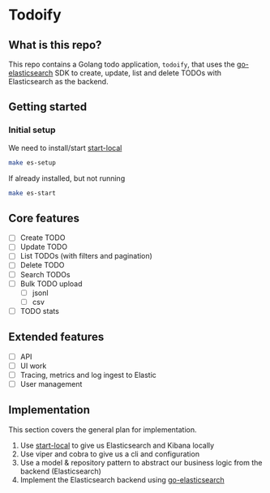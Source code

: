 # Todoify

## What is this repo?

This repo contains a Golang todo application, `todoify`, that uses the [go-elasticsearch](https://github.com/elastic/go-elasticsearch) SDK to create, update, list and delete TODOs with Elasticsearch as the backend.

## Getting started

### Initial setup

We need to install/start [start-local](https://github.com/elastic/start-local)

```bash
make es-setup
```

If already installed, but not running

```bash
make es-start
```

## Core features

- [ ] Create TODO
- [ ] Update TODO
- [ ] List TODOs (with filters and pagination)
- [ ] Delete TODO
- [ ] Search TODOs
- [ ] Bulk TODO upload
  - [ ] jsonl
  - [ ] csv
- [ ] TODO stats

## Extended features

- [ ] API
- [ ] UI work
- [ ] Tracing, metrics and log ingest to Elastic
- [ ] User management

## Implementation

This section covers the general plan for implementation.

1. Use [start-local](https://github.com/elastic/start-local) to give us Elasticsearch and Kibana locally
2. Use viper and cobra to give us a cli and configuration
3. Use a model & repository pattern to abstract our business logic from the backend (Elasticsearch)
4. Implement the Elasticsearch backend using [go-elasticsearch](https://github.com/elastic/go-elasticsearch)
